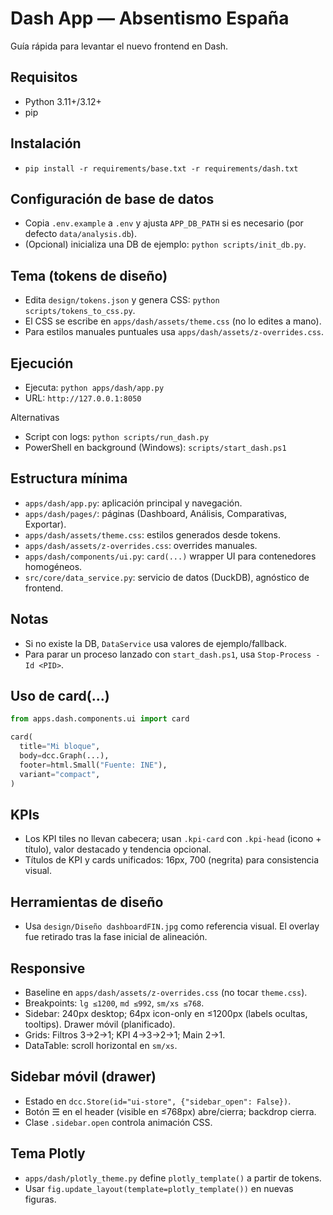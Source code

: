 # Dash App — Absentismo España

Guía rápida para levantar el nuevo frontend en Dash.

## Requisitos
- Python 3.11+/3.12+
- pip

## Instalación
- `pip install -r requirements/base.txt -r requirements/dash.txt`

## Configuración de base de datos
- Copia `.env.example` a `.env` y ajusta `APP_DB_PATH` si es necesario (por defecto `data/analysis.db`).
- (Opcional) inicializa una DB de ejemplo: `python scripts/init_db.py`.

## Tema (tokens de diseño)
- Edita `design/tokens.json` y genera CSS: `python scripts/tokens_to_css.py`.
- El CSS se escribe en `apps/dash/assets/theme.css` (no lo edites a mano).
- Para estilos manuales puntuales usa `apps/dash/assets/z-overrides.css`.

## Ejecución
- Ejecuta: `python apps/dash/app.py`
- URL: `http://127.0.0.1:8050`

Alternativas
- Script con logs: `python scripts/run_dash.py`
- PowerShell en background (Windows): `scripts/start_dash.ps1`

## Estructura mínima
- `apps/dash/app.py`: aplicación principal y navegación.
- `apps/dash/pages/`: páginas (Dashboard, Análisis, Comparativas, Exportar).
- `apps/dash/assets/theme.css`: estilos generados desde tokens.
- `apps/dash/assets/z-overrides.css`: overrides manuales.
- `apps/dash/components/ui.py`: `card(...)` wrapper UI para contenedores homogéneos.
- `src/core/data_service.py`: servicio de datos (DuckDB), agnóstico de frontend.

## Notas
- Si no existe la DB, `DataService` usa valores de ejemplo/fallback.
- Para parar un proceso lanzado con `start_dash.ps1`, usa `Stop-Process -Id <PID>`.

## Uso de card(...)
```python
from apps.dash.components.ui import card

card(
  title="Mi bloque",
  body=dcc.Graph(...),
  footer=html.Small("Fuente: INE"),
  variant="compact",
)
```

## KPIs
- Los KPI tiles no llevan cabecera; usan `.kpi-card` con `.kpi-head` (icono + título), valor destacado y tendencia opcional.
- Títulos de KPI y cards unificados: 16px, 700 (negrita) para consistencia visual.

## Herramientas de diseño
- Usa `design/Diseño dashboardFIN.jpg` como referencia visual. El overlay fue retirado tras la fase inicial de alineación.

## Responsive
- Baseline en `apps/dash/assets/z-overrides.css` (no tocar `theme.css`).
- Breakpoints: `lg ≤1200`, `md ≤992`, `sm/xs ≤768`.
- Sidebar: 240px desktop; 64px icon-only en ≤1200px (labels ocultas, tooltips). Drawer móvil (planificado).
- Grids: Filtros 3→2→1; KPI 4→3→2→1; Main 2→1.
- DataTable: scroll horizontal en `sm/xs`.

## Sidebar móvil (drawer)
- Estado en `dcc.Store(id="ui-store", {"sidebar_open": False})`.
- Botón ☰ en el header (visible en ≤768px) abre/cierra; backdrop cierra.
- Clase `.sidebar.open` controla animación CSS.

## Tema Plotly
- `apps/dash/plotly_theme.py` define `plotly_template()` a partir de tokens.
- Usar `fig.update_layout(template=plotly_template())` en nuevas figuras.
